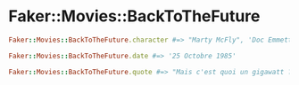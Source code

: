# Faker::Movies::BackToTheFuture

```ruby
Faker::Movies::BackToTheFuture.character #=> "Marty McFly", 'Doc Emmett Brown'

Faker::Movies::BackToTheFuture.date #=> '25 Octobre 1985'

Faker::Movies::BackToTheFuture.quote #=> "Mais c'est quoi un gigawatt ??", "C'est vous l'doc"
```

